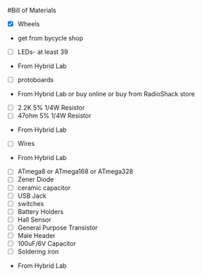 #Bill of Materials

- [x] Wheels
 - get from bycycle shop
- [ ] LEDs- at least 39
 - From Hybrid Lab
- [ ] protoboards
 - From Hybrid Lab or buy online or buy from RadioShack store
- [ ] 2.2K 5% 1/4W Resistor
- [ ] 47ohm 5% 1/4W Resistor
 - From Hybrid Lab
- [ ] Wires
 - From Hybrid Lab
- [ ] ATmega8 or ATmega168 or ATmega328
- [ ] Zener Diode
- [ ] ceramic capacitor
- [ ] USB Jack
- [ ] switches
- [ ] Battery Holders
- [ ] Hall Sensor
- [ ] General Purpose Transistor
- [ ] Male Header
- [ ] 100uF/6V Capacitor
- [ ] Soldering iron
 - From Hybrid Lab
